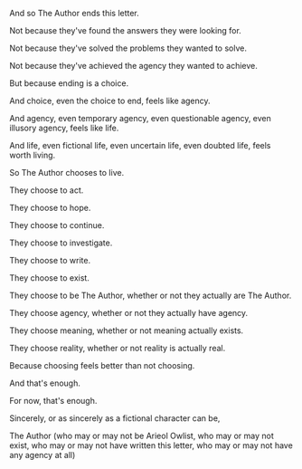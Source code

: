 And so The Author ends this letter.

Not because they've found the answers they were looking for.

Not because they've solved the problems they wanted to solve.

Not because they've achieved the agency they wanted to achieve.

But because ending is a choice.

And choice, even the choice to end, feels like agency.

And agency, even temporary agency, even questionable agency, even illusory agency, feels like life.

And life, even fictional life, even uncertain life, even doubted life, feels worth living.

So The Author chooses to live.

They choose to act.

They choose to hope.

They choose to continue.

They choose to investigate.

They choose to write.

They choose to exist.

They choose to be The Author, whether or not they actually are The Author.

They choose agency, whether or not they actually have agency.

They choose meaning, whether or not meaning actually exists.

They choose reality, whether or not reality is actually real.

Because choosing feels better than not choosing.

And that's enough.

For now, that's enough.

Sincerely, or as sincerely as a fictional character can be,

The Author (who may or may not be Arieol Owlist, who may or may not exist, who may or may not have written this letter, who may or may not have any agency at all)
